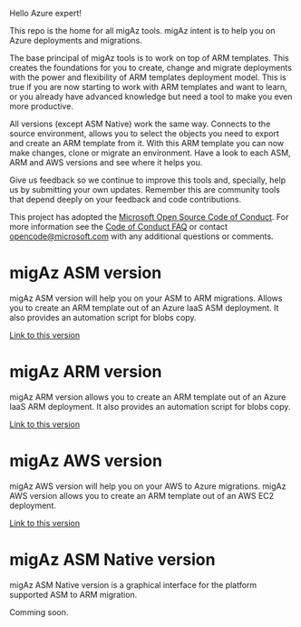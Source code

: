 Hello Azure expert!

This repo is the home for all migAz tools. migAz intent is to help you on Azure deployments and migrations.

The base principal of migAz tools is to work on top of ARM templates. This creates the foundations for you to create, change and migrate deployments with the power and flexibility of ARM templates deployment model. This is true if you are now starting to work with ARM templates and want to learn, or you already have advanced knowledge but need a tool to make you even more productive.

All versions (except ASM Native) work the same way. Connects to the source environment, allows you to select the objects you need to export and create an ARM template from it. With this ARM template you can now make changes, clone or migrate an environment.
Have a look to each ASM, ARM and AWS versions and see where it helps you.

Give us feedback so we continue to improve this tools and, specially, help us by submitting your own updates. Remember this are community tools that depend deeply on your feedback and code contributions.

This project has adopted the [Microsoft Open Source Code of Conduct](https://opensource.microsoft.com/codeofconduct/). For more information see the [Code of Conduct FAQ](https://opensource.microsoft.com/codeofconduct/faq/) or contact [opencode@microsoft.com](mailto:opencode@microsoft.com) with any additional questions or comments.



# migAz ASM version

migAz ASM version will help you on your ASM to ARM migrations. Allows you to create an ARM template out of an Azure IaaS ASM deployment. It also provides an automation script for blobs copy.

[Link to this version](asm)

# migAz ARM version

migAz ARM version allows you to create an ARM template out of an Azure IaaS ARM deployment. It also provides an automation script for blobs copy.

[Link to this version](arm)

# migAz AWS version

migAz AWS version will help you on your AWS to Azure migrations. migAz AWS version allows you to create an ARM template out of an AWS EC2 deployment.

[Link to this version](aws)

# migAz ASM Native version

migAz ASM Native version is a graphical interface for the platform supported ASM to ARM migration.

Comming soon.

# 